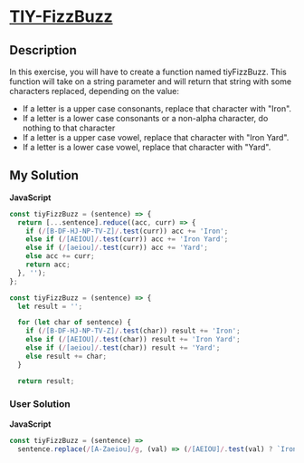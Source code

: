 # [TIY-FizzBuzz](https://www.codewars.com/kata/5889177bf148eddd150002cc)

## Description

In this exercise, you will have to create a function named tiyFizzBuzz. This function will take on a string parameter and will return that string with some characters replaced, depending on the value:

- If a letter is a upper case consonants, replace that character with "Iron".
- If a letter is a lower case consonants or a non-alpha character, do nothing to that character
- If a letter is a upper case vowel, replace that character with "Iron Yard".
- If a letter is a lower case vowel, replace that character with "Yard".

## My Solution

**JavaScript**

```js
const tiyFizzBuzz = (sentence) => {
  return [...sentence].reduce((acc, curr) => {
    if (/[B-DF-HJ-NP-TV-Z]/.test(curr)) acc += 'Iron';
    else if (/[AEIOU]/.test(curr)) acc += 'Iron Yard';
    else if (/[aeiou]/.test(curr)) acc += 'Yard';
    else acc += curr;
    return acc;
  }, '');
};
```

```js
const tiyFizzBuzz = (sentence) => {
  let result = '';

  for (let char of sentence) {
    if (/[B-DF-HJ-NP-TV-Z]/.test(char)) result += 'Iron';
    else if (/[AEIOU]/.test(char)) result += 'Iron Yard';
    else if (/[aeiou]/.test(char)) result += 'Yard';
    else result += char;
  }

  return result;
```

### User Solution

**JavaScript**

```js
const tiyFizzBuzz = (sentence) =>
  sentence.replace(/[A-Zaeiou]/g, (val) => (/[AEIOU]/.test(val) ? `Iron Yard` : /[aeiou]/.test(val) ? `Yard` : `Iron`));
```
